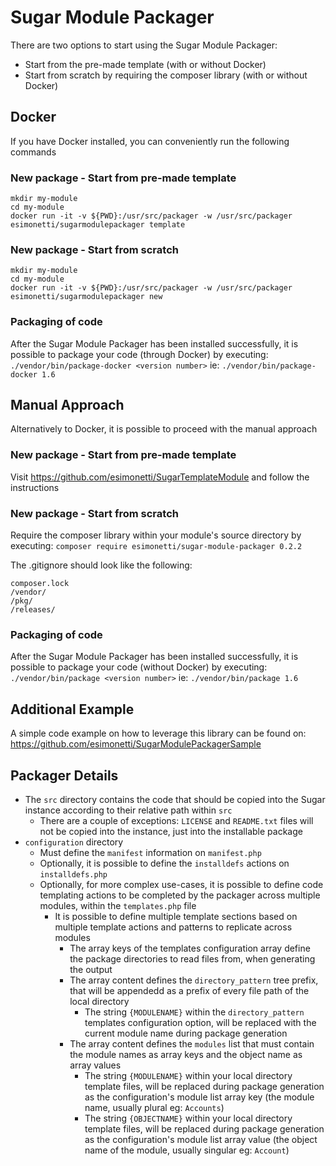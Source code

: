 # Sugar Module Packager

There are two options to start using the Sugar Module Packager:

* Start from the pre-made template (with or without Docker)
* Start from scratch by requiring the composer library (with or without Docker)

## Docker
If you have Docker installed, you can conveniently run the following commands

### New package - Start from pre-made template
```
mkdir my-module
cd my-module
docker run -it -v ${PWD}:/usr/src/packager -w /usr/src/packager esimonetti/sugarmodulepackager template
```

### New package - Start from scratch
```
mkdir my-module
cd my-module
docker run -it -v ${PWD}:/usr/src/packager -w /usr/src/packager esimonetti/sugarmodulepackager new
```

### Packaging of code
After the Sugar Module Packager has been installed successfully, it is possible to package your code (through Docker) by executing: `./vendor/bin/package-docker <version number>` ie: `./vendor/bin/package-docker 1.6`


## Manual Approach
Alternatively to Docker, it is possible to proceed with the manual approach

### New package - Start from pre-made template
Visit https://github.com/esimonetti/SugarTemplateModule and follow the instructions

### New package - Start from scratch
Require the composer library within your module's source directory by executing: `composer require esimonetti/sugar-module-packager 0.2.2`

The .gitignore should look like the following:
```
composer.lock
/vendor/
/pkg/
/releases/
```

### Packaging of code
After the Sugar Module Packager has been installed successfully, it is possible to package your code (without Docker) by executing: `./vendor/bin/package <version number>` ie: `./vendor/bin/package 1.6`

## Additional Example
A simple code example on how to leverage this library can be found on: https://github.com/esimonetti/SugarModulePackagerSample

## Packager Details
* The `src` directory contains the code that should be copied into the Sugar instance according to their relative path within `src`
    * There are a couple of exceptions: `LICENSE` and `README.txt` files will not be copied into the instance, just into the installable package
* `configuration` directory
    * Must define the `manifest` information on `manifest.php`
    * Optionally, it is possible to define the `installdefs` actions on `installdefs.php`
    * Optionally, for more complex use-cases, it is possible to define code templating actions to be completed by the packager across multiple modules, within the `templates.php` file
        * It is possible to define multiple template sections based on multiple template actions and patterns to replicate across modules
            * The array keys of the templates configuration array define the package directories to read files from, when generating the output
            * The array content defines the `directory_pattern` tree prefix, that will be appendedd as a prefix of every file path of the local directory
                * The string `{MODULENAME}` within the `directory_pattern` templates configuration option, will be replaced with the current module name during package generation
            * The array content defines the `modules` list that must contain the module names as array keys and the object name as array values
                * The string `{MODULENAME}` within your local directory template files, will be replaced during package generation as the configuration's module list array key (the module name, usually plural eg: `Accounts`)
                * The string `{OBJECTNAME}` within your local directory template files, will be replaced during package generation as the configuration's module list array value (the object name of the module, usually singular eg: `Account`)
